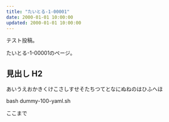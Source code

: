 ```yaml
---
title: "たいとる-1-00001"
date: 2000-01-01 10:00:00
updated: 2000-01-01 10:00:00
---
```


テスト投稿。

たいとる-1-00001のページ。


## 見出し H2

あいうえおかきくけこさしすせそたちつてとなにぬねのはひふへほ

bash dummy-100-yaml.sh


ここまで
